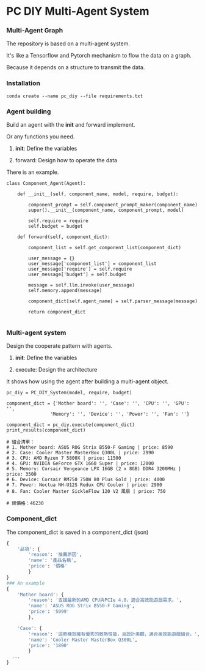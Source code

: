 # PC DIY Multi-Agent System

### Multi-Agent Graph
The repository is based on a multi-agent system.

It's like a Tensorflow and Pytorch mechanism to flow the data on a graph.

Because it depends on a structure to transmit the data. 

### Installation
```
conda create --name pc_diy --file requirements.txt
```

### Agent building

Build an agent with the __init__ and forward implement.

Or any functions you need.

1. __init__: Define the variables

2. forward: Design how to operate the data

There is an example.

```
class Component_Agent(Agent):
    
    def __init__(self, component_name, model, require, budget):
        
        component_prompt = self.component_prompt_maker(component_name)
        super().__init__(component_name, component_prompt, model)
        
        self.require = require
        self.budget = budget
        
    def forward(self, component_dict):
        
        component_list = self.get_component_list(component_dict)
        
        user_message = {}
        user_message['component_list'] = component_list
        user_message['require'] = self.require
        user_message['budget'] = self.budget
        
        message = self.llm.invoke(user_message)
        self.memory.append(message)
        
        component_dict[self.agent_name] = self.parser_message(message)
        
        return component_dict
        
```

### Multi-agent system

Design the cooperate pattern with agents.

1. __init__: Define the variables

2. execute: Design the architecture

It shows how using the agent after building a multi-agent object.

```
pc_diy = PC_DIY_System(model, require, budget)

component_dict = {'Mother board': '', 'Case': '', 'CPU': '', 'GPU': '', 
                'Memory': '', 'Device': '', 'Power': '', 'Fan': ''}

component_dict = pc_diy.execute(component_dict)
print_results(component_dict)

# 組合清單：
# 1. Mother board: ASUS ROG Strix B550-F Gaming | price: 8590
# 2. Case: Cooler Master MasterBox Q300L | price: 2990
# 3. CPU: AMD Ryzen 7 5800X | price: 11500
# 4. GPU: NVIDIA GeForce GTX 1660 Super | price: 12000
# 5. Memory: Corsair Vengeance LPX 16GB (2 x 8GB) DDR4 3200MHz | price: 3500
# 6. Device: Corsair RM750 750W 80 Plus Gold | price: 4000
# 7. Power: Noctua NH-U12S Redux CPU Cooler | price: 2900
# 8. Fan: Cooler Master SickleFlow 120 V2 風扇 | price: 750

# 總價格：46230
```

### Component_dict

The component_dict is saved in a component_dict (json)

```python
{
    '品項': {
        'reason': '推薦原因', 
        'name': '產品名稱', 
        'price': '價格'
        }
}
### An example
{
    'Mother board': {
        'reason': '支援最新的AMD CPU與PCIe 4.0，適合高效能遊戲需求。',
        'name': 'ASUS ROG Strix B550-F Gaming',
        'price': '5999'
        },

    'Case': {
        'reason': '這款機殼擁有優秀的散熱性能，且設計美觀，適合高效能遊戲組合。',
        'name': 'Cooler Master MasterBox Q300L',
        'price': '1890'
        }
  ...
}
```


